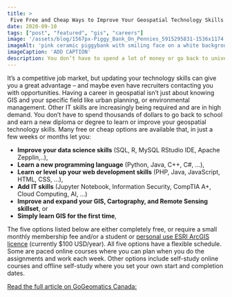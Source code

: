 ```yaml
---
title: >
 Five Free and Cheap Ways to Improve Your Geospatial Technology Skills and Learn GIS to Advance Your Career
date: 2020-09-10
tags: ["post", "featured", "gis", "careers"]
image: '/assets/blog/1567px-Piggy_Bank_On_Pennies_5915295831-1536x1174.jpg'
imageAlt: 'pink ceramic piggybank with smiling face on a white background and standing in a pile of copper pennies'
imageCaption: 'ADD CAPTION'
description: You don’t have to spend a lot of money or go back to university or college to learn or improve your GIS and Geospatial Technology Skills. Article published on GoGeomatics Canada's digital magazine in the Education and Careers section.
---
```


It’s a competitive job market, but updating your technology skills can give you a great advantage – and maybe even have recruiters contacting you with opportunities. Having a career in geospatial isn’t just about knowing GIS and your specific field like urban planning, or environmental management. Other IT skills are increasingly being required and are in high demand. You don’t have to spend thousands of dollars to go back to school and earn a new diploma or degree to learn or improve your geospatial technology skills. Many free or cheap options are available that, in just a few weeks or months let you:

-   **Improve your data science skills** (SQL, R, MySQL RStudio IDE, Apache Zepplin,..),
-   **Learn a new programming language** (Python, Java, C++, C#, …),
-   **Learn or level up your web development skills** (PHP, Java, JavaScript, HTML, CSS, …),
-   **Add** **IT skills** (Jupyter Notebook, Information Security, CompTIA A+, Cloud Computing, AI, …)
-   **Improve and expand your GIS, Cartography, and Remote Sensing skillset**, or
-   **Simply learn GIS for the first time**,

The five options listed below are either completely free, or require a small monthly membership fee and/or a student or [personal use ESRI ArcGIS licence](https://www.esri.com/en-us/arcgis/products/arcgis-for-personal-use/overview) (currently $100 USD/year). All five options have a flexible schedule. Some are paced online courses where you can plan when you do the assignments and work each week. Other options include self-study online courses and offline self-study where you set your own start and completion dates.

[Read the full article on GoGeomatics Canada:](https://gogeomatics.ca/five-free-and-cheap-ways-to-improve-your-geospatial-technology-skills-and-learn-gis/)